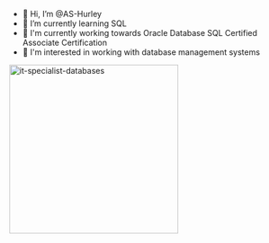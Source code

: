 - 👋 Hi, I’m @AS-Hurley
- 🌱 I’m currently learning SQL
- 📕 I'm currently working towards Oracle Database SQL Certified Associate Certification 
- 👀 I'm interested in working with database management systems





<img width="300" alt="it-specialist-databases" src="https://github.com/AS-Hurley/School_Management_System/assets/144287374/040c5523-b89f-4ea1-a1a4-cc112c0b7083">







<!---AS-Hurley/AS-Hurley is a ✨ special ✨ repository because its `README.md` (this file) appears on your GitHub profile.
You can click the Preview link to take a look at your changes.
--->
